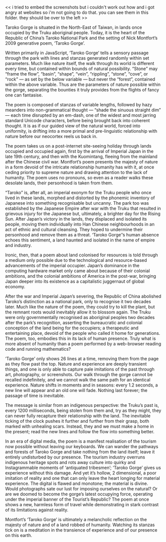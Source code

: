<< i tried to embed the screenshots but i couldn't work out how and i got angry at websites so i'm not going to do that. you can see them in this folder. they should be over to the left >>

Taroko Gorge is situated in the North-East of Taiwan, in lands once occupied by the Truku aboriginal people. Today, it is the heart of the Republic of China’s Taroko National Park and the setting of Nick Montfort’s 2009 generative poem, ‘Taroko Gorge’.  

Written primarily in JavaScript, ‘Taroko Gorge’ tells a sensory passage through the park with lines and stanzas generated randomly within set parameters. Much like nature itself, the walk through its world is different every time, but contained within bounds of natural possibility. “Stone” may “frame the flow”, “basin”, “shape”, “vein”, “rippling”, “stone”, “cove”, or “rock” — as set by the below variable — but never the “forest”, contained within the above variable. Thus are the parameters of nature possible within the gorge, separating the bounties it truly provides from the flights of fancy one can fantasise.

The poem is composed of stanzas of variable lengths, followed by hazy meanders into non-grammatical thought — “shade the sinuous straight dim” — each time disrupted by an em-dash, one of the widest and most jarring standard Unicode characters, before being brought back into coherent thought. It is as if our guided view of the natural world, forced into uniformity, is drifting into a more primal and pre-linguistic relationship with nature before our neocortex reels us back in.

The poem takes us on a post-internet site-seeing holiday through lands occupied and occupied again, first by the arrival of Imperial Japan in the late 19th century, and then with the Kuomintang, fleeing from the mainland after the Chinese civil war. Montfort’s poem presents the majesty of nature in a form devoid of the intricate relationship humanity has with it, at once ceding priority to supreme nature and drawing attention to the lack of humanity. The poem uses no pronouns, so even as a reader walks these desolate lands, their personhood is taken from them.

“Taroko” is, after all, an imperial exonym for the Truku people who once lived in these lands, morphed and distorted by the phonemic inventory of Japanese into something recognisable but uncanny. The park too was established by the Japanese Empire after war with the Truku that resulted in grievous injury for the Japanese but, ultimately, a brighter day for the Rising Sun. After Japan’s victory in the lands, they displaced and isolated its people, moving them individually into Han Chinese neighbourhoods in an act of ethnic and cultural cleansing. They hoped to undermine their personhood and remove them as a threat. ‘Taroko Gorge’’s human absence echoes this sentiment, a land haunted and isolated in the name of empire and industry.

Ironic, then, that a poem about land colonised for resources is told through a medium only possible due to the technological and resource-based advancements of the imperial occupier. Japan’s dominance in the computing hardware market only came about because of their colonial ambitions, and the colonial ambitions of America in the post-war, bringing Japan deeper into its existence as a capitalistic juggernaut of global economy.

After the war and Imperial Japan’s severing, the Republic of China abolished Taroko’s distinction as a national park, only to recognise it two decades later. Much like the nature of the poem, they could try to kill the plant, but the remnant roots would inevitably allow it to blossom again. The Truku were only governmentally recognised as aboriginal peoples two decades after the park’s recognition, asserting the bureaucratic and colonial conception of the land being for the occupiers; a therapeutic and entertaining place, devoid of the people who called it home for generations. The poem, too, embodies this in its lack of human presence. Truly what is more absent of humanity than a poem performed by a web-browser reading code and running mathematics?

‘Taroko Gorge’ only shows 26 lines at a time, removing them from the page as they flow past the top. Nature and experience are deeply transient things, and one is only able to capture pale imitations of the past through art, photography, or screenshots. Our walk through the gorge cannot be recalled indefinitely, and we cannot walk the same path for an identical experience. Nature shifts in moments and in seasons: every 1.2 seconds, a new line will appear and an old one will fade. Nothing last forever; the passage of time is inevitable.

The message is similar from an indigenous perspective: the Truku’s past is, every 1200 milliseconds, being stolen from them and, try as they might, they can never fully recapture their relationship with the land. The inevitable ticking of the clock pushes it further and further from their grasp, both marked with unhealing scars. Instead, they and we must make a home in the present; read the new lines and follow the flow into something better.

In an era of digital media, the poem is a manifest realisation of the tourism now possible without leaving our keyboards. We can wander the pathways and forests of Taroko Gorge and take nothing from the land itself; leave it entirely undisturbed by our presence. The tourism industry overruns indigenous heritage spots and rots away culture into quirky and Instagrammable moments of ‘antiquated tribesmen’; ‘Taroko Gorge’ gives us experience without this damage. And yet it’s hollow, 2 dimensional, a poor imitation of reality and one that can only leave the heart longing for material experience. The digital is flawed and monotone; the material is divine. Would photographs sate our lust for imposing ourselves on the natural? Or are we doomed to become the gorge’s latest occupying force, operating under the imperial banner of the Tourist’s Republic? The poem at once shows a new, harmless form of travel while demonstrating in stark contrast of its limitations against reality.

Montfort’s ‘Taroko Gorge’ is ultimately a melancholic reflection on the majesty of nature and of a land robbed of humanity. Watching its stanzas tick on is a meditation in the transience of experience and of our presence on this earth.
